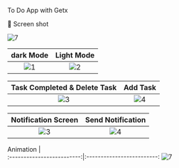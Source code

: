 To Do App with Getx

📸 Screen shot




![7]()


dark Mode             |  Light Mode
:-------------------------:|:-------------------------:
![1](https://user-images.githubusercontent.com/77027841/220623414-1b0d4352-4166-4f33-875d-d0241607d6f4.jpeg)  |  ![2](https://user-images.githubusercontent.com/77027841/220623581-d8628247-750a-429c-b2b5-39057a7c10b9.jpeg)

Task Completed & Delete Task            |  Add Task
:-------------------------:|:-------------------------:
![3](https://user-images.githubusercontent.com/77027841/220623709-cc0038e4-840f-4725-99cb-857d0456daf8.jpeg)  |  ![4](https://user-images.githubusercontent.com/77027841/220623788-97ccc63c-b92b-41df-b3ee-7138a57a883f.jpeg)


Notification Screen            |  Send Notification 
:-------------------------:|:-------------------------:
![3](https://user-images.githubusercontent.com/77027841/220624055-e0871d47-4244-444d-b7ee-203f56ff0b5b.jpeg)  |  ![4](https://user-images.githubusercontent.com/77027841/220624274-6fb18867-c96e-4919-ae92-dd0bc3b88ca6.jpeg)


Animation            |   
:-------------------------:|:-------------------------:
![7](https://user-images.githubusercontent.com/77027841/220624370-7d40be3a-64f3-4f33-b8ba-e1b6109db6d2.jpeg)
